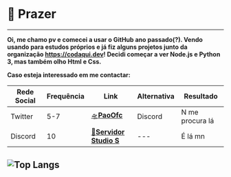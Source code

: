 # 👋 Prazer

---

**Oi, me chamo pv e comecei a usar o GitHub ano passado(?). Vendo usando para estudos próprios e já fiz alguns projetos junto da organização https://codaqui.dev! Decidi começar a ver Node.js e Python 3, mas também olho Html e Css.**

**Caso esteja interessado em me contactar:**

| Rede Social | Frequência | Link | Alternativa | Resultado |
| --- | --- | --- | --- | --- |
| Twitter | 5-7 | [🛸**PaoOfc**](https://twitter.com/PaoOfc)  | Discord | N me procura lá |
| Discord | 10  | [🚀**Servidor Studio S**](https://discord.gg/GBDXgnjedU) | --- | É lá mn |


![Top Langs](https://github-readme-stats.vercel.app/api/top-langs/?username=PaoOfc&layout=normal&show_icons=true&theme=tokyonight)
---
